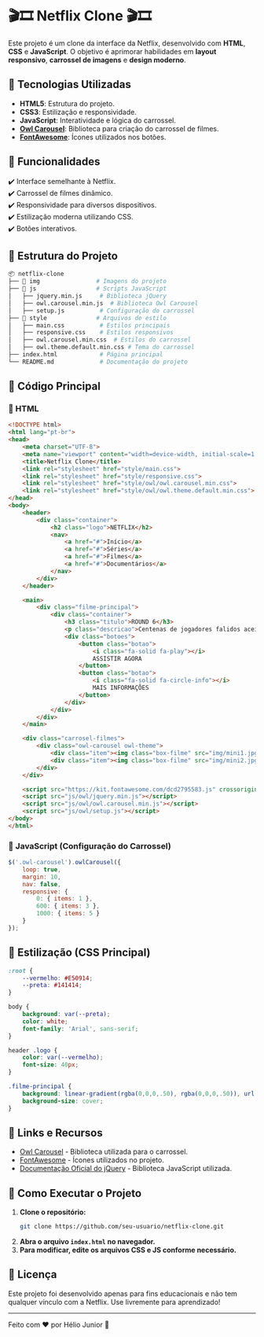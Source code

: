# 🎬🎞️ Netflix Clone 🎬🎞️

Este projeto é um clone da interface da Netflix, desenvolvido com **HTML**, **CSS** e **JavaScript**. O objetivo é aprimorar habilidades em **layout responsivo**, **carrossel de imagens** e **design moderno**.

## 🚀 Tecnologias Utilizadas

- **HTML5**: Estrutura do projeto.
- **CSS3**: Estilização e responsividade.
- **JavaScript**: Interatividade e lógica do carrossel.
- **[Owl Carousel](https://owlcarousel2.github.io/OwlCarousel2/)**: Biblioteca para criação do carrossel de filmes.
- **[FontAwesome](https://fontawesome.com/)**: Ícones utilizados nos botões.

## 📌 Funcionalidades

✔️ Interface semelhante à Netflix.<br>
✔️ Carrossel de filmes dinâmico.<br>
✔️ Responsividade para diversos dispositivos.<br>
✔️ Estilização moderna utilizando CSS.<br>
✔️ Botões interativos.

## 📁 Estrutura do Projeto

```bash
📦 netflix-clone
├── 📂 img                # Imagens do projeto
├── 📂 js                 # Scripts JavaScript
│   ├── jquery.min.js     # Biblioteca jQuery
│   ├── owl.carousel.min.js  # Biblioteca Owl Carousel
│   ├── setup.js          # Configuração do carrossel
├── 📂 style              # Arquivos de estilo
│   ├── main.css          # Estilos principais
│   ├── responsive.css    # Estilos responsivos
│   ├── owl.carousel.min.css  # Estilos do carrossel
│   ├── owl.theme.default.min.css # Tema do carrossel
├── index.html            # Página principal
└── README.md             # Documentação do projeto
```

## 📜 Código Principal

### 🔹 HTML
```html
<!DOCTYPE html>
<html lang="pt-br">
<head>
    <meta charset="UTF-8">
    <meta name="viewport" content="width=device-width, initial-scale=1.0">
    <title>Netflix Clone</title>
    <link rel="stylesheet" href="style/main.css">
    <link rel="stylesheet" href="style/responsive.css">
    <link rel="stylesheet" href="style/owl/owl.carousel.min.css">
    <link rel="stylesheet" href="style/owl/owl.theme.default.min.css">
</head>
<body>
    <header>
        <div class="container">
            <h2 class="logo">NETFLIX</h2>
            <nav>
                <a href="#">Início</a>
                <a href="#">Séries</a>
                <a href="#">Filmes</a>
                <a href="#">Documentários</a>
            </nav>
        </div>
    </header>

    <main>
        <div class="filme-principal">
            <div class="container">
                <h3 class="titulo">ROUND 6</h3>
                <p class="descricao">Centenas de jogadores falidos aceitam um estranho convite para um jogo de sobrevivência...</p>
                <div class="botoes">
                    <button class="botao">
                        <i class="fa-solid fa-play"></i>
                        ASSISTIR AGORA
                    </button>
                    <button class="botao">
                        <i class="fa-solid fa-circle-info"></i>
                        MAIS INFORMAÇÕES
                    </button>
                </div>
            </div>
        </div>
    </main>

    <div class="carrosel-filmes">
        <div class="owl-carousel owl-theme">
            <div class="item"><img class="box-filme" src="img/mini1.jpg" alt=""></div>
            <div class="item"><img class="box-filme" src="img/mini2.jpg" alt=""></div>
        </div>
    </div>

    <script src="https://kit.fontawesome.com/dcd2795583.js" crossorigin="anonymous"></script>
    <script src="js/owl/jquery.min.js"></script>
    <script src="js/owl/owl.carousel.min.js"></script>
    <script src="js/owl/setup.js"></script>
</body>
</html>
```

### 🔹 JavaScript (Configuração do Carrossel)
```js
$('.owl-carousel').owlCarousel({
    loop: true,
    margin: 10,
    nav: false,
    responsive: {
        0: { items: 1 },
        600: { items: 3 },
        1000: { items: 5 }
    }
});
```

## 🎨 Estilização (CSS Principal)
```css
:root {
    --vermelho: #E50914;
    --preta: #141414;
}

body {
    background: var(--preta);
    color: white;
    font-family: 'Arial', sans-serif;
}

header .logo {
    color: var(--vermelho);
    font-size: 40px;
}

.filme-principal {
    background: linear-gradient(rgba(0,0,0,.50), rgba(0,0,0,.50)), url('/img/round-6-imag-fundo.jpg');
    background-size: cover;
}
```

## 🔗 Links e Recursos

- [Owl Carousel](https://owlcarousel2.github.io/OwlCarousel2/) - Biblioteca utilizada para o carrossel.
- [FontAwesome](https://fontawesome.com/) - Ícones utilizados no projeto.
- [Documentação Oficial do jQuery](https://jquery.com/) - Biblioteca JavaScript utilizada.

## 📌 Como Executar o Projeto

1. **Clone o repositório:**
   ```bash
   git clone https://github.com/seu-usuario/netflix-clone.git
   ```
2. **Abra o arquivo `index.html` no navegador.**
3. **Para modificar, edite os arquivos CSS e JS conforme necessário.**

## 📜 Licença

Este projeto foi desenvolvido apenas para fins educacionais e não tem qualquer vínculo com a Netflix. Use livremente para aprendizado!

---

Feito com ❤️ por Hélio Junior 🚀
